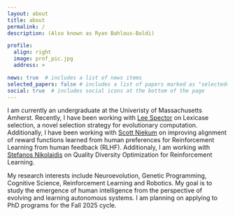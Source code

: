```yaml
---
layout: about
title: about
permalink: /
description: (Also known as Ryan Bahlous-Boldi)

profile:
  align: right
  image: prof_pic.jpg
  address: >

news: true  # includes a list of news items
selected_papers: false # includes a list of papers marked as "selected={true}"
social: true  # includes social icons at the bottom of the page
---
```


I am currently an undergraduate at the Univeristy of Massachusetts Amherst. Recently, I have been working with [Lee Spector](https://www.amherst.edu/people/facstaff/lspector) on Lexicase selection, a novel selection strategy for evolutionary computation. Additionally, I have been working with [Scott Niekum](https://people.cs.umass.edu/~sniekum/) on improving alignment of reward functions learned from human preferences for Reinforcement Learning from human feedback (RLHF). Additionaly, I am working with [Stefanos Nikolaidis](https://stefanosnikolaidis.net/) on Quality Diversity Optimization for Reinforcement Learning.

My research interests include Neuroevolution, Genetic Programming, Cognitive Science, Reinforcement Learning and Robotics. My goal is to study the emergence of human intelligence from the perspective of evolving and learning autonomous systems. I am planning on applying to PhD programs for the Fall 2025 cycle.
